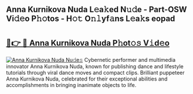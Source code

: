 ## Anna Kurnikova Nuda L𝚎a𝚔ed N𝚞𝚍e - Part-OSW Vi𝚍𝚎o P𝚑𝚘tos - H𝚘𝚝 O𝚗𝚕yf𝚊ns L𝚎a𝚔s eopad

# <h2><a href="http://kfb7ow.oniu.top/?m=Anna+Kurnikova+Nuda">🔗👉 🔴 Anna Kurnikova Nuda P𝚑ot𝚘𝚜 V𝚒d𝚎o</a></h2>

[![Anna Kurnikova Nuda Nu𝚍e𝚜](https://i.imgur.com/0qMVB7G.gif)](http://kfb7ow.oniu.top/?m=Anna+Kurnikova+Nuda)
Cybernetic performer and multimedia innovator Anna Kurnikova Nuda, known for publishing dance and lifestyle tutorials through viral dance moves and compact clips. Brilliant puppeteer Anna Kurnikova Nuda, celebrated for their exceptional abilities and accomplishments in bringing inanimate objects to life.  
